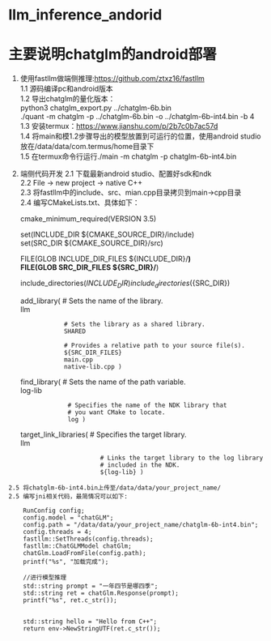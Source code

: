 # llm_inference_andorid


# 主要说明chatglm的android部署

  1. 使用fastllm做端侧推理:https://github.com/ztxz16/fastllm  
    1.1 源码编译pc和android版本  
    1.2 导出chatglm的量化版本：  
        python3 chatglm_export.py ../chatglm-6b.bin  
        ./quant -m chatglm -p ../chatglm-6b.bin -o ../chatglm-6b-int4.bin -b 4  
    1.3 安装termux：https://www.jianshu.com/p/2b7c0b7ac57d  
    1.4 将main和模1.2步骤导出的模型放置到可运行的位置，使用android studio放在/data/data/com.termus/home目录下  
    1.5 在termux命令行运行./main -m chatglm -p chatglm-6b-int4.bin  
  
  2. 端侧代码开发
    2.1 下载最新android studio、配置好sdk和ndk  
    2.2 File -> new project -> native C++  
    2.3 将fastllm中的include、src、mian.cpp目录拷贝到main->cpp目录  
    2.4 编写CMakeLists.txt、具体如下：  


		cmake_minimum_required(VERSION 3.5)  

		set(INCLUDE_DIR ${CMAKE_SOURCE_DIR}/include)  
		set(SRC_DIR ${CMAKE_SOURCE_DIR}/src)  

		FILE(GLOB INCLUDE_DIR_FILES ${INCLUDE_DIR}/**)  
		FILE(GLOB SRC_DIR_FILES ${SRC_DIR}/**)  


		include_directories(${INCLUDE_DIR})  
		include_directories(${SRC_DIR})  


		add_library( # Sets the name of the library.  
					 llm  

					 # Sets the library as a shared library.  
					 SHARED  

					 # Provides a relative path to your source file(s).  
					 ${SRC_DIR_FILES}  
					 main.cpp  
					 native-lib.cpp )  

		find_library( # Sets the name of the path variable.  
					  log-lib  

					  # Specifies the name of the NDK library that  
					  # you want CMake to locate.  
					  log )  

		target_link_libraries( # Specifies the target library.  
							   llm  

							   # Links the target library to the log library  
							   # included in the NDK.  
							   ${log-lib} )  
    2.5 将chatglm-6b-int4.bin上传至/data/data/your_project_name/  
    2.5 编写jni相关代码，最简情况可以如下:  

		RunConfig config;  
		config.model = "chatGLM";  
		config.path = "/data/data/your_project_name/chatglm-6b-int4.bin";  
		config.threads = 4;  
		fastllm::SetThreads(config.threads);  
		fastllm::ChatGLMModel chatGlm;  
		chatGlm.LoadFromFile(config.path);  
		printf("%s", "加载完成");  

		//进行模型推理  
		std::string prompt = "一年四节是哪四季";  
		std::string ret = chatGlm.Response(prompt);  
		printf("%s", ret.c_str());  


		std::string hello = "Hello from C++";  
		return env->NewStringUTF(ret.c_str());  
